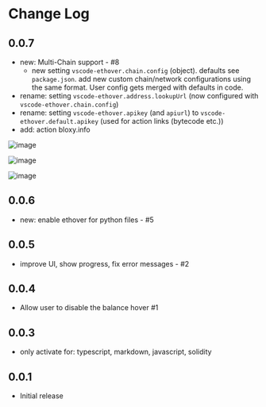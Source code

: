 # Change Log

## 0.0.7
- new: Multi-Chain support - #8
  - new setting `vscode-ethover.chain.config` (object). defaults see `package.json`. add new custom chain/network configurations using the same format. User config gets merged with defaults in code.
- rename: setting `vscode-ethover.address.lookupUrl` (now configured with `vscode-ethover.chain.config`)
- rename: setting `vscode-ethover.apikey` (and `apiurl`) to `vscode-ethover.default.apikey` (used for action links (bytecode etc.))
- add: action bloxy.info

![image](https://user-images.githubusercontent.com/2865694/143015504-fbfea586-4baa-44a7-84c3-dbf8a988838c.png)

![image](https://user-images.githubusercontent.com/2865694/143015659-2899cf99-5eb5-4df1-8d2e-b14a12e39510.png)

![image](https://user-images.githubusercontent.com/2865694/143015924-57fcbba1-74c8-4abd-9f8c-846daad588dd.png)


## 0.0.6
- new: enable ethover for python files - #5

## 0.0.5
- improve UI, show progress, fix error messages - #2

## 0.0.4
- Allow user to disable the balance hover #1

## 0.0.3
- only activate for: typescript, markdown, javascript, solidity

## 0.0.1
- Initial release
